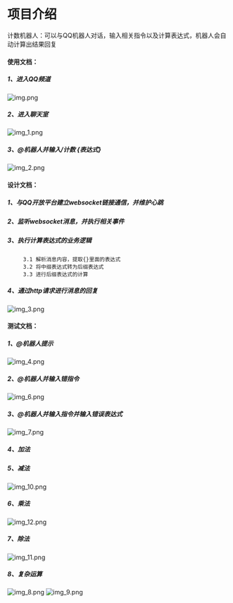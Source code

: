# 项目介绍

计数机器人：可以与QQ机器人对话，输入相关指令以及计算表达式，机器人会自动计算出结果回复

#### 使用文档：

##### 1、进入QQ频道
![img.png](img.png)
##### 2、进入聊天室
![img_1.png](img_1.png)
##### 3、@机器人并输入/计数 {表达式}
![img_2.png](img_2.png)

#### 设计文档：
##### 1、与QQ开放平台建立websocket链接通信，并维护心跳
##### 2、监听websocket消息，并执行相关事件
##### 3、执行计算表达式的业务逻辑
         3.1 解析消息内容，提取{}里面的表达式
         3.2 将中缀表达式转为后缀表达式
         3.3 进行后缀表达式的计算
##### 4、通过http请求进行消息的回复
![img_3.png](img_3.png)

#### 测试文档：
##### 1、@机器人提示
![img_4.png](img_4.png)
##### 2、@机器人并输入错指令
![img_6.png](img_6.png)
##### 3、@机器人并输入指令并输入错误表达式
![img_7.png](img_7.png)
##### 4、加法
##### 5、减法
![img_10.png](img_10.png)
##### 6、乘法
![img_12.png](img_12.png)
##### 7、除法
![img_11.png](img_11.png)
##### 8、复杂运算
![img_8.png](img_8.png)
![img_9.png](img_9.png)
